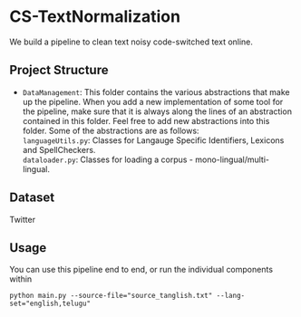 # CS-TextNormalization
We build a pipeline to clean text noisy code-switched text online.

## Project Structure

* `DataManagement`: This folder contains the various abstractions that make up the pipeline. When you add a new implementation of some tool for the pipeline, make sure that it is always along the lines of an abstraction contained in this folder. Feel free to add new abstractions into this folder. Some of the abstractions are as follows:  
    `languageUtils.py`: Classes for Langauge Specific Identifiers, Lexicons and SpellCheckers.  
    `dataloader.py`: Classes for loading a corpus - mono-lingual/multi-lingual.  


## Dataset

Twitter

## Usage

You can use this pipeline end to end, or run the individual components within 

```[bash]
python main.py --source-file="source_tanglish.txt" --lang-set="english,telugu"
```
